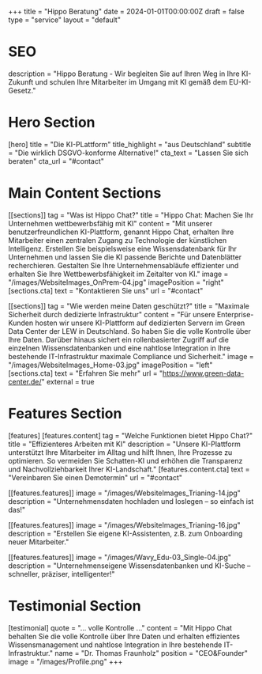 +++
title = "Hippo Beratung"
date = 2024-01-01T00:00:00Z
draft = false
type = "service"
layout = "default"

# SEO
description = "Hippo Beratung - Wir begleiten Sie auf Ihren Weg in Ihre KI-Zukunft und schulen Ihre Mitarbeiter im Umgang mit KI gemäß dem EU-KI-Gesetz."

# Hero Section
[hero]
title = "Die KI-PLattform"
title_highlight = "aus Deutschland"
subtitle = "Die wirklich DSGVO-konforme Alternative!"
cta_text = "Lassen Sie sich beraten"
cta_url = "#contact"

# Main Content Sections
[[sections]]
tag = "Was ist Hippo Chat?"
title = "Hippo Chat: Machen Sie Ihr Unternehmen wettbewerbsfähig mit KI"
content = "Mit unserer benutzerfreundlichen KI-Plattform, genannt Hippo Chat, erhalten Ihre Mitarbeiter einen zentralen Zugang zu Technologie der künstlichen Intelligenz. Erstellen Sie beispielsweise eine Wissensdatenbank für Ihr Unternehmen und lassen Sie die KI passende Berichte und Datenblätter recherchieren. Gestalten Sie Ihre Unternehmensabläufe effizienter und erhalten Sie Ihre Wettbewerbsfähigkeit im Zeitalter von KI."
image = "/images/WebsiteImages_OnPrem-04.jpg"
imagePosition = "right"
[sections.cta]
text = "Kontaktieren Sie uns"
url = "#contact"

[[sections]]
tag = "Wie werden meine Daten geschützt?"
title = "Maximale Sicherheit durch dedizierte Infrastruktur"
content = "Für unsere Enterprise-Kunden hosten wir unsere KI-Plattform auf dedizierten Servern im Green Data Center der LEW in Deutschland. So haben Sie die volle Kontrolle über Ihre Daten. Darüber hinaus sichert ein rollenbasierter Zugriff auf die einzelnen Wissensdatenbanken und eine nahtlose Integration in Ihre bestehende IT-Infrastruktur maximale Compliance und Sicherheit."
image = "/images/WebsiteImages_Home-03.jpg"
imagePosition = "left"
[sections.cta]
text = "Erfahren Sie mehr"
url = "https://www.green-data-center.de/"
external = true

# Features Section
[features]
[features.content]
tag = "Welche Funktionen bietet Hippo Chat?"
title = "Effizienteres Arbeiten mit KI"
description = "Unsere KI-Plattform unterstützt Ihre Mitarbeiter im Alltag und hilft Ihnen, Ihre Prozesse zu optimieren. So vermeiden Sie Schatten-KI und erhöhen die Transparenz und Nachvollziehbarkeit Ihrer KI-Landschaft."
[features.content.cta]
text = "Vereinbaren Sie einen Demotermin"
url = "#contact"

[[features.features]]
image = "/images/WebsiteImages_Trianing-14.jpg"
description = "Unternehmensdaten hochladen und loslegen – so einfach ist das!"

[[features.features]]
image = "/images/WebsiteImages_Trianing-16.jpg"
description = "Erstellen Sie eigene KI-Assistenten, z.B. zum Onboarding neuer Mitarbeiter."

[[features.features]]
image = "/images/Wavy_Edu-03_Single-04.jpg"
description = "Unternehmenseigene Wissensdatenbanken und KI-Suche – schneller, präziser, intelligenter!"

# Testimonial Section
[testimonial]
quote = "... volle Kontrolle ..."
content = "Mit Hippo Chat behalten Sie die volle Kontrolle über Ihre Daten und erhalten effizientes Wissensmanagement und nahtlose Integration in Ihre bestehende IT-Infrastruktur."
name = "Dr. Thomas Fraunholz"
position = "CEO&Founder"
image = "/images/Profile.png"
+++
